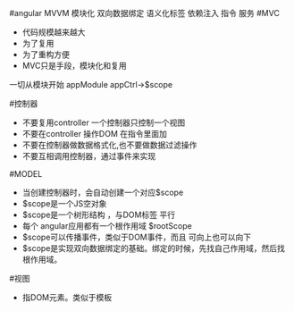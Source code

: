 #angular
MVVM
模块化
双向数据绑定
语义化标签 
依赖注入
指令
服务
#MVC
- 代码规模越来越大
- 为了复用
- 为了重构方便
- MVC只是手段，模块化和复用

一切从模块开始
appModule
appCtrl->$scope

#控制器
- 不要复用controller 一个控制器只控制一个视图
- 不要在controller 操作DOM 在指令里面加
- 不要在控制器做数据格式化,也不要做数据过滤操作
- 不要互相调用控制器，通过事件来实现

#MODEL
- 当创建控制器时，会自动创建一个对应$scope
- $scope是一个JS空对象
- $scope是一个树形结构 ，与DOM标签 平行
- 每个 angular应用都有一个根作用域 $rootScope
- $scope可以传播事件，类似于DOM事件，而且 可向上也可以向下
- $scope是实现双向数据绑定的基础。绑定的时候，先找自己作用域，然后找根作用域。

#视图
- 指DOM元素。类似于模板